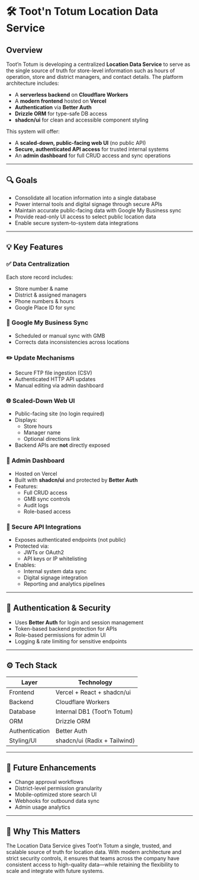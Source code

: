 # 🛠 Toot'n Totum Location Data Service

## Overview

Toot’n Totum is developing a centralized **Location Data Service** to serve as the single source of truth for store-level information such as hours of operation, store and district managers, and contact details. The platform architecture includes:

- A **serverless backend** on **Cloudflare Workers**
- A **modern frontend** hosted on **Vercel**
- **Authentication** via **Better Auth**
- **Drizzle ORM** for type-safe DB access
- **shadcn/ui** for clean and accessible component styling

This system will offer:
- A **scaled-down, public-facing web UI** (no public API)
- **Secure, authenticated API access** for trusted internal systems
- An **admin dashboard** for full CRUD access and sync operations

---

## 🔍 Goals

- Consolidate all location information into a single database
- Power internal tools and digital signage through secure APIs
- Maintain accurate public-facing data with Google My Business sync
- Provide read-only UI access to select public location data
- Enable secure system-to-system data integrations

---

## 💡 Key Features

### ✅ Data Centralization
Each store record includes:
- Store number & name
- District & assigned managers
- Phone numbers & hours
- Google Place ID for sync

### 🔁 Google My Business Sync
- Scheduled or manual sync with GMB
- Corrects data inconsistencies across locations

### ✏️ Update Mechanisms
- Secure FTP file ingestion (CSV)
- Authenticated HTTP API updates
- Manual editing via admin dashboard

### 🌐 Scaled-Down Web UI
- Public-facing site (no login required)
- Displays:
  - Store hours
  - Manager name
  - Optional directions link
- Backend APIs are **not** directly exposed

### 🔐 Admin Dashboard
- Hosted on Vercel
- Built with **shadcn/ui** and protected by **Better Auth**
- Features:
  - Full CRUD access
  - GMB sync controls
  - Audit logs
  - Role-based access

### 🔗 Secure API Integrations
- Exposes authenticated endpoints (not public)
- Protected via:
  - JWTs or OAuth2
  - API keys or IP whitelisting
- Enables:
  - Internal system data sync
  - Digital signage integration
  - Reporting and analytics pipelines

---

## 🔐 Authentication & Security

- Uses **Better Auth** for login and session management
- Token-based backend protection for APIs
- Role-based permissions for admin UI
- Logging & rate limiting for sensitive endpoints

---

## ⚙️ Tech Stack

| Layer        | Technology                   |
|--------------|-------------------------------|
| Frontend     | Vercel + React + shadcn/ui   |
| Backend      | Cloudflare Workers           |
| Database     | Internal DB1 (Toot’n Totum)  |
| ORM          | Drizzle ORM                  |
| Authentication | Better Auth                |
| Styling/UI   | shadcn/ui (Radix + Tailwind) |

---

## 🚀 Future Enhancements

- Change approval workflows
- District-level permission granularity
- Mobile-optimized store search UI
- Webhooks for outbound data sync
- Admin usage analytics

---

## 📌 Why This Matters

The Location Data Service gives Toot’n Totum a single, trusted, and scalable source of truth for location data. With modern architecture and strict security controls, it ensures that teams across the company have consistent access to high-quality data—while retaining the flexibility to scale and integrate with future systems.
